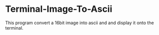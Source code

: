 # Terminal-Image-To-Ascii
This program convert a 16bit image into ascii and and display it onto the terminal. 


